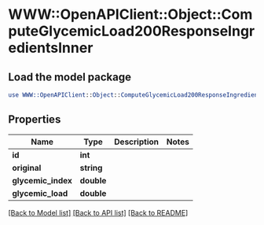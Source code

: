 # WWW::OpenAPIClient::Object::ComputeGlycemicLoad200ResponseIngredientsInner

## Load the model package
```perl
use WWW::OpenAPIClient::Object::ComputeGlycemicLoad200ResponseIngredientsInner;
```

## Properties
Name | Type | Description | Notes
------------ | ------------- | ------------- | -------------
**id** | **int** |  | 
**original** | **string** |  | 
**glycemic_index** | **double** |  | 
**glycemic_load** | **double** |  | 

[[Back to Model list]](../README.md#documentation-for-models) [[Back to API list]](../README.md#documentation-for-api-endpoints) [[Back to README]](../README.md)


